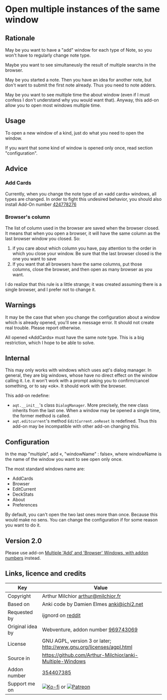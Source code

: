 # Open multiple instances of the same window
## Rationale
May be you want to have a "add" window for each type of Note, so you
won't have to regularly change note type.

Maybe you want to see simultaneusly the result of multiple searchs in
the browser.

May be you started a note. Then you have an idea for another note, but
don't want to submit the first note already. Thus you need to note
adders.

May be you want to see multiple time the about window (even if I must
confess I don't understand why you would want that). Anyway, this
add-on allow you to open most windows multiple time.

## Usage
To open a new window of a kind, just do what you need to open the
window.

If you want that some kind of window is opened only once, read section
"configuration".

## Advice
### Add Cards
Currently, when you change the note type of an «add cards» windows,
all types are changed. In order to fight this undesired behavior, you
should also install Add-On number [424778276](https://ankiweb.net/shared/info/424778276)

### Browser's column
The list of column used in the browser are saved when the browser closed. It means that when you open a browser, it will have the same column as the last browser window you closed. So:
1. if you care about which column you have, pay attention to the order in which you close your window. Be sure that the last browser closed is the one you want to save
2. If you want that all browsers have the same columns, put those columns, close the browser, and then open as many browser as you want.

I do realize that this rule is a little strange; it was created assuming there is a single browser, and I prefer not to change it.


## Warnings
It may be the case that when you change the configuration about a
window which is already opened, you'll see a message error. It should
not create real trouble. Please report otherwise.

All opened «AddCards» must have the same note type. This is a big
restriction, which I hope to be able to solve.

## Internal
This may only works with windows which uses aqt's dialog manager. In
general, they are big windows, whose have no direct effect on the
window calling it. I.e. it won't work with a prompt asking you to
confirm/cancel something, or to say «ok». It should work with the
browser.

This add-on redefine:
* `aqt.__init__`'s class `DialogManager`. More precisely, the
  new class inherits from the last one. When a window may be opened a
  single time, the former method is called.
* `aqt.editcurrent`'s method `EditCurrent.onReset` is
  redefined. Thus this add-on may be incompatible with other add-on
  changing this.



## Configuration
In the map "multiple", add «, "windowName" : false», where windowName
is the name of the window you want to see open only once.

The most standard windows name are:
* AddCards
* Browser
* EditCurrent
* DeckStats
* About
* Preferences

By default, you can't open the two last ones more than once. Because
this would make no sens. You can change the configuration if for some
reason you want to do it.

## Version 2.0
Please use add-on [Multiple 'Add' and 'Browser' Windows, with addon
numbers](https://ankiweb.net/shared/info/969743069) instead.
## Links, licence and credits

Key         |Value
------------|-------------------------------------------------------------------
Copyright   | Arthur Milchior <arthur@milchior.fr>
Based on    | Anki code by Damien Elmes <anki@ichi2.net>
Requested by| ijgnord on [reddit](https://www.reddit.com/r/Anki/comments/9z4fuv/do_you_want_miss_some_addons_you_loved_in_anki_20/ea6f2lw/)
Original idea by | Webventure, addon number [969743069](https://ankiweb.net/shared/info/969743069)
License     | GNU AGPL, version 3 or later; http://www.gnu.org/licenses/agpl.html
Source in   | https://github.com/Arthur-Milchior/anki-Multiple-Windows
Addon number| [354407385](https://ankiweb.net/shared/info/354407385)
Support me on| [![Ko-fi](https://ko-fi.com/img/Kofi_Logo_Blue.svg)](https://Ko-fi.com/arthurmilchior) or [![Patreon](http://www.milchior.fr/patreon.png)](https://www.patreon.com/bePatron?u=146206)
